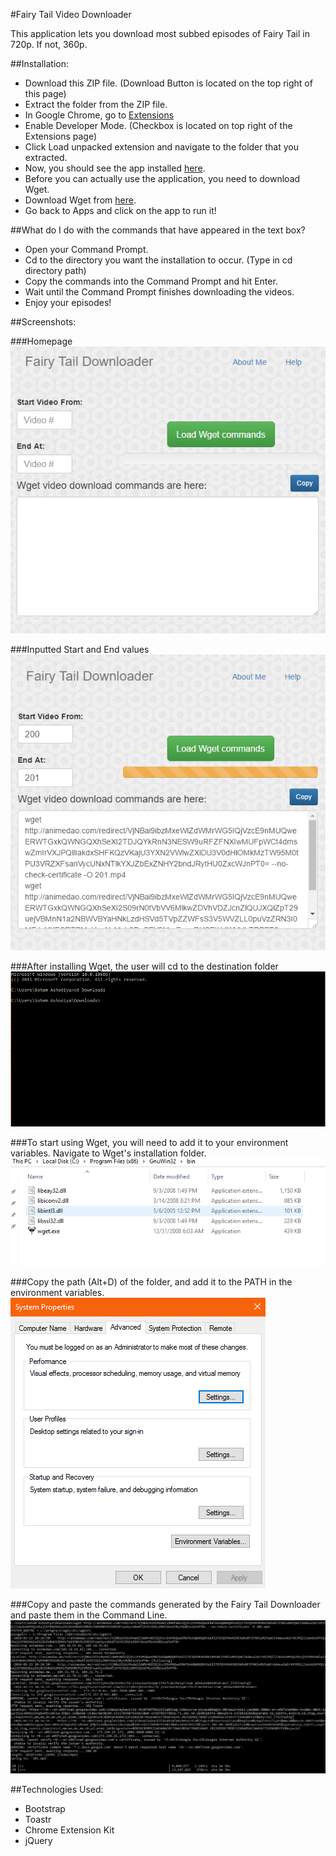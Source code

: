 #Fairy Tail Video Downloader

This application lets you download most subbed episodes of Fairy Tail in 720p. If not, 360p.

##Installation:
- Download this ZIP file. (Download Button is located on the top right of this page)
- Extract the folder from the ZIP file.
- In Google Chrome, go to <a href="chrome://extensions/">Extensions</a>
- Enable Developer Mode. (Checkbox is located on top right of the Extensions page)
- Click Load unpacked extension and navigate to the folder that you extracted.
- Now, you should see the app installed <a href="chrome://apps/">here</a>.
- Before you can actually use the application, you need to download Wget.
- Download Wget from <a href="https://www.gnu.org/software/wget/">here</a>.
- Go back to Apps and click on the app to run it!

##What do I do with the commands that have appeared in the text box?
- Open your Command Prompt.
- Cd to the directory you want the installation to occur. (Type in cd directory path)
- Copy the commands into the Command Prompt and hit Enter.
- Wait until the Command Prompt finishes downloading the videos.
- Enjoy your episodes!

##Screenshots:

###Homepage
<img src="assets/ft1.PNG">

###Inputted Start and End values
<img src="assets/ft2.PNG">

###After installing Wget, the user will cd to the destination folder
<img src="assets/ft3.PNG">

###To start using Wget, you will need to add it to your environment variables. Navigate to Wget's installation folder.
<img src="assets/ft4.PNG">

###Copy the path (Alt+D) of the folder, and add it to the PATH in the environment variables.
<img src="assets/ft5.PNG">

###Copy and paste the commands generated by the Fairy Tail Downloader and paste them in the Command Line.
<img src="assets/ft6.PNG">

##Technologies Used:
- Bootstrap
- Toastr
- Chrome Extension Kit
- jQuery
